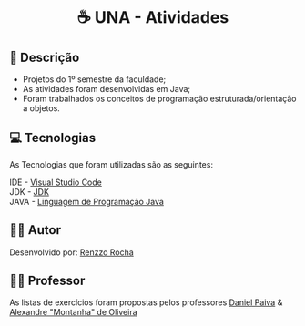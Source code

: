 <h1 align="center"> ☕ UNA - Atividades

<h2 id=descricao> 📜 Descrição</h2>

- Projetos do 1º semestre da faculdade;
- As atividades foram desenvolvidas em Java;
- Foram trabalhados os conceitos de programação estruturada/orientação a objetos.

<h2 id=tecnologias> 💻 Tecnologias </h2>

As Tecnologias que foram utilizadas são as seguintes: 

IDE - <a href="https://code.visualstudio.com/download">Visual Studio Code</a>
<br>
JDK - <a href= "https://download.oracle.com/java/20/latest/jdk-20_linux-aarch64_bin.tar.gz (sha256)">JDK</a> 
<br>
JAVA - <a href="https://www.java.com/pt-BR/">Linguagem de Programação Java</a>

<h2 id=autor> 👨‍🎓 Autor </h2>

Desenvolvido por: <a href="github.com/renzzodev" target="_blank">Renzzo Rocha</a>

<h2 id=Professor> 👨‍🏫 Professor </h2>

As listas de exercícios foram propostas pelos professores <a href="https://github.com/danhpaiva">Daniel Paiva</a> & <a href="https://github.com/alexmontanha" target="_blank">Alexandre "Montanha" de Oliveira</a>
